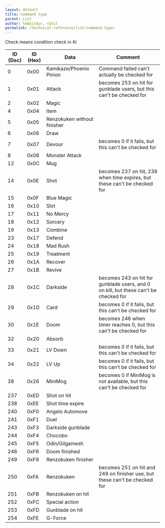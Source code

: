 ```yaml
---
layout: default
title: Command type
parent: List
author: hobbitdur, nihil
permalink: /technical-reference/list/command-type/
---
```


Check means condition check in AI

| ID (Dec) | ID (Hex) | Data                    | Comment                                                                              |
|----------|----------|-------------------------|--------------------------------------------------------------------------------------|
| 0        | 0x00     | Kamikaze/Phoenix Pinion | Command failed can't actually be checked for                                         |
| 1        | 0x01     | Attack                  | becomes 253 on hit for gunblade users, but this can't be checked for                 |
| 2        | 0x02     | Magic                   |                                                                                      |
| 4        | 0x04     | Item                    |                                                                                      |
| 5        | 0x05     | Renzokuken without finisher                    |                                                                                      |
| 6        | 0x06     | Draw                    |                                                                                      |
| 7        | 0x07     | Devour                  | becomes 0 if it fails, but this can't be checked for                                 |
| 8        | 0x08     | Monster Attack          |                                                                                      |
| 12       | 0x0C     | Mug                     |                                                                                      |
| 14       | 0x0E     | Shot                    | becomes 237 on hit, 238 when time expires, but these can't be checked for            |
| 15       | 0x0F     | Blue Magic              |                                                                                      |
| 16       | 0x10     | Slot                    |                                                                                      |
| 17       | 0x11     | No Mercy                |                                                                                      |
| 18       | 0x12     | Sorcery                 |                                                                                      |
| 19       | 0x13     | Combine                 |                                                                                      |
| 23       | 0x17     | Defend                  |                                                                                      |
| 24       | 0x18     | Mad Rush                |                                                                                      |
| 25       | 0x19     | Treatment               |                                                                                      |
| 26       | 0x1A     | Recover                 |                                                                                      |
| 27       | 0x1B     | Revive                  |                                                                                      |
| 28       | 0x1C     | Darkside                | becomes 243 on hit for gunblade users, and 0 on kill, but these can't be checked for |
| 29       | 0x1D     | Card                    | becomes 0 if it fails, but this can't be checked for                                 |
| 30       | 0x1E     | Doom                    | becomes 246 when timer reaches 0, but this can't be checked for                      |
| 32       | 0x20     | Absorb                  |                                                                                      |
| 33       | 0x21     | LV Down                 | becomes 0 if it fails, but this can't be checked for                                 |
| 34       | 0x22     | LV Up                   | becomes 0 if it fails, but this can't be checked for                                 |
| 38       | 0x26     | MiniMog                 | becomes 0 if MiniMog is not available, but this can't be checked for                 |
| 237      | 0xED     | Shot on hit             |                                                                                      |
| 238      | 0xEE     | Shot time expire        |                                                                                      |
| 240      | 0xF0     | Angelo Automove         |                                                                                      |
| 241      | 0xF1     | Duel                    |                                                                                      |
| 243      | 0xF3     | Darkside gunblade       |                                                                                      |
| 244      | 0xF4     | Chocobo                 |                                                                                      |
| 245      | 0xF5     | Odin/Gilgamesh          |                                                                                      |
| 246      | 0xF6     | Doom finished           |                                                                                      |
| 249      | 0xF9     | Renzokuken finisher     |                                                                                      |
| 250      | 0xFA     | Renzokuken              | becomes 251 on hit and 249 on finisher use, but these can't be checked for           |
| 251      | 0xFB     | Renzokuken on hit       |                                                                                      |
| 252      | 0xFC     | Special action          |                                                                                      |
| 253      | 0xFD     | Gunblade on hit         |                                                                                      |
| 254      | 0xFE     | G-Force                 |                                                                                      |
